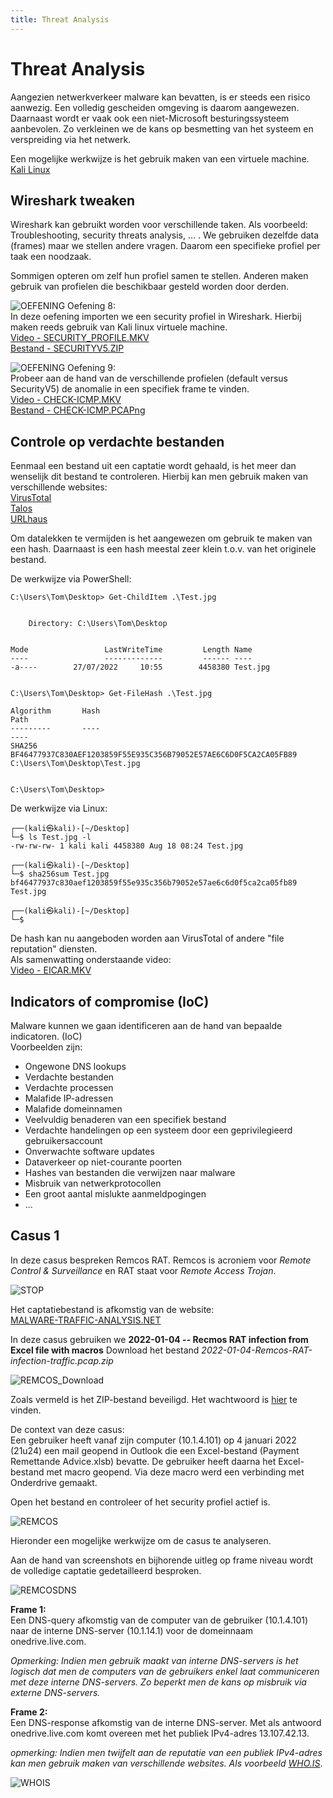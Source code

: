 ```yaml
---
title: Threat Analysis
---
```


# Threat Analysis

Aangezien netwerkverkeer malware kan bevatten, is er steeds een risico aanwezig. Een volledig gescheiden omgeving is daarom aangewezen. Daarnaast wordt er vaak ook een niet-Microsoft besturingssysteem aanbevolen. Zo verkleinen we de kans op besmetting van het systeem en verspreiding via het netwerk.   

Een mogelijke werkwijze is het gebruik maken van een virtuele machine.  
[Kali Linux](https://www.kali.org/get-kali/#kali-virtual-machines)

## Wireshark tweaken  

Wireshark kan gebruikt worden voor verschillende taken. Als voorbeeld: Troubleshooting, security threats analysis, ... .
We gebruiken dezelfde data (frames) maar we stellen andere vragen. Daarom een specifieke profiel per taak een noodzaak.

Sommigen opteren om zelf hun profiel samen te stellen. Anderen maken gebruik van profielen die beschikbaar gesteld worden door derden.

![OEFENING](./assets/OEFENING.png)
Oefening 8:  
In deze oefening importen we een security profiel in Wireshark. Hierbij maken reeds gebruik van Kali linux virtuele machine.   
[Video - SECURITY_PROFILE.MKV](https://opleiding-cybersecurity.be/SECURITY_PROFILE.mkv)  
[Bestand - SECURITYV5.ZIP](https://opleiding-cybersecurity.be/SecurityV5.zip) 

![OEFENING](./assets/OEFENING.png)
Oefening 9:  
Probeer aan de hand van de verschillende profielen (default versus SecurityV5) de anomalie in een specifiek frame te vinden.  
[Video - CHECK-ICMP.MKV](https://opleiding-cybersecurity.be/CHECK-ICMP.mkv)  
[Bestand - CHECK-ICMP.PCAPng](https://opleiding-cybersecurity.be/CHECK-ICMP.PCAPng) 

## Controle op verdachte bestanden

Eenmaal een bestand uit een captatie wordt gehaald, is het meer dan wenselijk dit bestand te controleren. Hierbij kan men gebruik maken van verschillende websites:   
[VirusTotal](https://www.virustotal.com/gui/home/search)  
[Talos](https://www.talosintelligence.com/talos_file_reputation)   
[URLhaus](https://urlhaus.abuse.ch/browse/)   

Om datalekken te vermijden is het aangewezen om gebruik te maken van een hash. Daarnaast is een hash meestal zeer klein t.o.v. van het originele bestand.

De werkwijze via PowerShell:   
```
C:\Users\Tom\Desktop> Get-ChildItem .\Test.jpg


    Directory: C:\Users\Tom\Desktop


Mode                 LastWriteTime         Length Name
----                 -------------         ------ ----
-a----        27/07/2022     10:55        4458380 Test.jpg


C:\Users\Tom\Desktop> Get-FileHash .\Test.jpg

Algorithm       Hash                                                                   Path
---------       ----                                                                   ----
SHA256          BF46477937C830AEF1203859F55E935C356B79052E57AE6C6D0F5CA2CA05FB89       C:\Users\Tom\Desktop\Test.jpg


C:\Users\Tom\Desktop>
```
De werkwijze via Linux:

```
┌──(kali㉿kali)-[~/Desktop]
└─$ ls Test.jpg -l 
-rw-rw-rw- 1 kali kali 4458380 Aug 18 08:24 Test.jpg
                                                                                                                
┌──(kali㉿kali)-[~/Desktop]
└─$ sha256sum Test.jpg 
bf46477937c830aef1203859f55e935c356b79052e57ae6c6d0f5ca2ca05fb89  Test.jpg
                                                                                                                
┌──(kali㉿kali)-[~/Desktop]
└─$ 
```  
De hash kan nu aangeboden worden aan VirusTotal of andere "file reputation" diensten.  
Als samenwatting onderstaande video:  
[Video - EICAR.MKV](https://opleiding-cybersecurity.be/EICAR.mkv)  

## Indicators of compromise (IoC)

Malware kunnen we gaan identificeren aan de hand van bepaalde indicatoren. (IoC)   
Voorbeelden zijn:
- Ongewone DNS lookups  
- Verdachte bestanden  
- Verdachte processen  
- Malafide IP-adressen   
- Malafide domeinnamen   
- Veelvuldig benaderen van een specifiek bestand   
- Verdachte handelingen op een systeem door een geprivilegieerd gebruikersaccount   
- Onverwachte software updates   
- Dataverkeer op niet-courante poorten
- Hashes van bestanden die verwijzen naar malware
- Misbruik van netwerkprotocollen
- Een groot aantal mislukte aanmeldpogingen
- ...

## Casus 1

In deze casus bespreken Remcos RAT. Remcos is acroniem voor *Remote Control & Surveillance* en RAT staat voor *Remote Access Trojan*.   

![STOP](./assets/STOP.png)

Het captatiebestand is afkomstig van de website:   
[MALWARE-TRAFFIC-ANALYSIS.NET](https://www.malware-traffic-analysis.net/)   

In deze casus gebruiken we **2022-01-04 -- Recmos RAT infection from Excel file with macros**
Download het bestand *2022-01-04-Remcos-RAT-infection-traffic.pcap.zip*  


![REMCOS_Download](./assets/REMCOS_Download.png)   

Zoals vermeld is het ZIP-bestand beveiligd. Het wachtwoord is [hier](https://www.malware-traffic-analysis.net/about.html) te vinden.

De context van deze casus:   
Een gebruiker heeft vanaf zijn computer (10.1.4.101) op 4 januari 2022 (21u24) een mail geopend in Outlook die een Excel-bestand (Payment Remettande Advice.xlsb) bevatte. De gebruiker heeft daarna het Excel-bestand met macro geopend. Via deze macro werd een verbinding met Onderdrive gemaakt.

Open het bestand en controleer of het security profiel actief is.

![REMCOS](./assets/REMCOS.png)

Hieronder een mogelijke werkwijze om de casus te analyseren.   

Aan de hand van screenshots en bijhorende uitleg op frame niveau wordt de volledige captatie gedetailleerd besproken.  

![REMCOSDNS](./assets/REMCOSDNS.png)   

**Frame 1:**   
Een DNS-query afkomstig van de computer van de gebruiker (10.1.4.101) naar de interne DNS-server (10.1.14.1) voor de domeinnaam onedrive.live.com.   

*Opmerking: Indien men gebruik maakt van interne DNS-servers is het logisch dat men de computers van de gebruikers enkel laat communiceren met deze interne DNS-servers. Zo beperkt men de kans op misbruik via externe DNS-servers.*    

**Frame 2:**   
Een DNS-response afkomstig van de interne DNS-server. Met als antwoord onedrive.live.com komt overeen met het publiek IPv4-adres 13.107.42.13.

*opmerking: Indien men twijfelt aan de reputatie van een publiek IPv4-adres kan men gebruik maken van verschillende websites. Als voorbeeld [WHO.IS](https://who.is/)*.  

![WHOIS](./assets/WHOIS.png)   
















